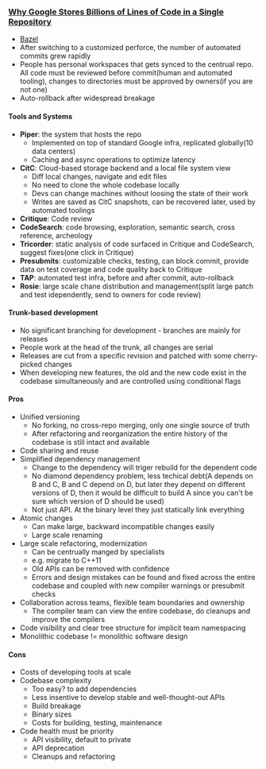 ### [Why Google Stores Billions of Lines of Code in a Single Repository](https://www.youtube.com/watch?v=W71BTkUbdqE)

* [Bazel](http://www.bazel.io/)
* After switching to a customized perforce, the number of automated commits grew rapidly
* People has personal workspaces that gets synced to the centrual repo. All code must be reviewed before commit(human and automated tooling), changes to directories must be approved by owners(if you are not one)
* Auto-rollback after widespread breakage

#### Tools and Systems

* **Piper**: the system that hosts the repo
  * Implemented on top of standard Google infra, replicated globally(10 data centers)
  * Caching and async operations to optimize latency
* **CitC**: Cloud-based storage backend and a local file system view
  * Diff local changes, navigate and edit files
  * No need to clone the whole codebase locally
  * Devs can change machines without loosing the state of their work
  * Writes are saved as CitC snapshots, can be recovered later, used by automated toolings
* **Critique**: Code review
* **CodeSearch**: code browsing, exploration, semantic search, cross reference, archeology
* **Tricorder**: static analysis of code surfaced in Critique and CodeSearch, suggest fixes(one click in Critique)
* **Presubmits**: customizable checks, testing, can block commit, provide data on test coverage and code quality back to Critique
* **TAP**: automated test infra, before and after commit, auto-rollback
* **Rosie**: large scale chane distribution and management(split large patch and test idependently, send to owners for code review)

#### Trunk-based development

* No significant branching for development - branches are mainly for releases
* People work at the head of the trunk, all changes are serial
* Releases are cut from a specific revision and patched with some cherry-picked changes
* When developing new features, the old and the new code exist in the codebase simultaneously and are controlled using conditional flags

#### Pros

* Unified versioning
  * No forking, no cross-repo merging, only one single source of truth
  * After refactoring and reorganization the entire history of the codebase is still intact and available
* Code sharing and reuse
* Simplified dependency management
  * Change to the dependency will triger rebuild for the dependent code
  * No diamond dependency problem, less techical debt(A depends on B and C, B and C depend on D, but later they depend on different versions of D, then it would be difficult to build A since you can't be sure which version of D should be used)
  * Not just API. At the binary level they just statically link everything
* Atomic changes
  * Can make large, backward incompatible changes easily
  * Large scale renaming
* Large scale refactoring, modernization
  * Can be centrually manged by specialists
  * e.g. migrate to C++11
  * Old APIs can be removed with confidence
  * Errors and design mistakes can be found and fixed across the entire codebase and coupled with new compiler warnings or presubmit checks
* Collaboration across teams, flexible team boundaries and ownership
  * The compiler team can view the entire codebase, do cleanups and improve the compilers
* Code visibility and clear tree structure for implicit team namespacing
* Monolithic codebase != monolithic software design

#### Cons

* Costs of developing tools at scale
* Codebase complexity
  * Too easy? to add dependencies
  * Less insentive to develop stable and well-thought-out APIs
  * Build breakage
  * Binary sizes
  * Costs for building, testing, maintenance
* Code health must be priority
  * API visibility, default to private
  * API deprecation
  * Cleanups and refactoring
